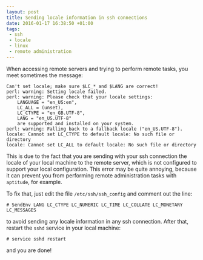 ```yaml
---
layout: post
title: Sending locale information in ssh connections
date: 2016-01-17 16:38:50 +01:00
tags:
 - ssh
 - locale
 - linux
 - remote administration
---
```


When accessing remote servers and trying to perform remote tasks,
you meet sometimes the message:

~~~console
Can't set locale; make sure $LC_* and $LANG are correct!
perl: warning: Setting locale failed.
perl: warning: Please check that your locale settings:
	LANGUAGE = "en_US:en",
	LC_ALL = (unset),
	LC_CTYPE = "en_GB.UTF-8",
	LANG = "en_US.UTF-8"
    are supported and installed on your system.
perl: warning: Falling back to a fallback locale ("en_US.UTF-8").
locale: Cannot set LC_CTYPE to default locale: No such file or directory
locale: Cannot set LC_ALL to default locale: No such file or directory
~~~

This is due to the fact that you are sending with your
ssh connection the locale of your local
machine to the remote server, which is not configured to support your
local configuration. This error may be quite annoying, because it can
prevent you from performing remote administration tasks with `aptitude`,
for example.

To fix that, just edit the file `/etc/ssh/ssh_config` and comment
out the line:

~~~text
# SendEnv LANG LC_CTYPE LC_NUMERIC LC_TIME LC_COLLATE LC_MONETARY LC_MESSAGES
~~~

to avoid sending any locale information in any ssh connection. After
that, restart the `sshd` service in your local machine:

~~~console
# service sshd restart
~~~

and you are done!
